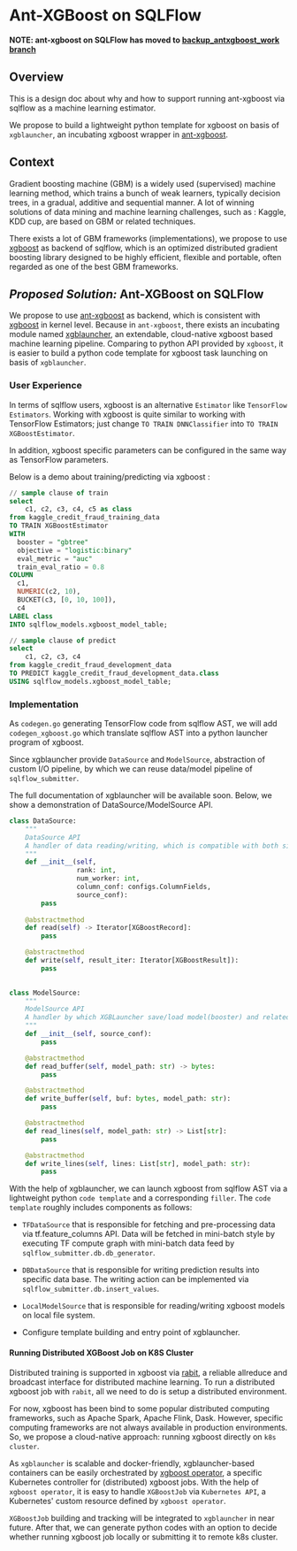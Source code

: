 # Ant-XGBoost on SQLFlow

**NOTE: ant-xgboost on SQLFlow has moved to [backup_antxgboost_work branch](https://github.com/sql-machine-learning/sqlflow/tree/backup_antxgboost_work)**

## Overview

This is a design doc about why and how to support running ant-xgboost via sqlflow as a machine learning estimator.

We propose to build a lightweight python template for xgboost on basis of `xgblauncher`,
an incubating xgboost wrapper in [ant-xgboost](https://github.com/alipay/ant-xgboost).

## Context

Gradient boosting machine (GBM) is a widely used (supervised) machine learning method, 
which trains a bunch of weak learners, typically decision trees, 
in a gradual, additive and sequential manner. 
A lot of winning solutions of data mining and machine learning challenges, 
such as : Kaggle, KDD cup, are based on GBM or related techniques.

There exists a lot of GBM frameworks (implementations), we propose to use [xgboost](https://xgboost.ai/) as backend of sqlflow, 
which is an optimized distributed gradient boosting library designed to be highly efficient, flexible and portable, 
often regarded as one of the best GBM frameworks.


## _Proposed Solution:_ Ant-XGBoost on SQLFlow
   
We propose to use [ant-xgboost](https://github.com/alipay/ant-xgboost) as backend,
which is consistent with [xgboost](https://github.com/dmlc/xgboost) in kernel level. 
Because in `ant-xgboost`, there exists an incubating module named [xgblauncher](https://github.com/alipay/ant-xgboost/tree/ant_master/xgboost-launcher), 
an extendable, cloud-native xgboost based machine learning pipeline. 
Comparing to python API provided by `xgboost`, it is easier to build a python code template for xgboost task launching on basis of `xgblauncher`.

### User Experience
    
In terms of sqlflow users, xgboost is an alternative `Estimator` like `TensorFlow Estimators`. 
Working with xgboost is quite similar to working with TensorFlow Estimators; just change `TO TRAIN DNNClassifier` into `TO TRAIN XGBoostEstimator`. 

In addition, xgboost specific parameters can be configured in the same way as TensorFlow parameters. 

Below is a demo about training/predicting via xgboost :

```sql
// sample clause of train
select 
    c1, c2, c3, c4, c5 as class
from kaggle_credit_fraud_training_data
TO TRAIN XGBoostEstimator
WITH
  booster = "gbtree"
  objective = "logistic:binary"
  eval_metric = "auc"
  train_eval_ratio = 0.8
COLUMN
  c1,
  NUMERIC(c2, 10),
  BUCKET(c3, [0, 10, 100]),
  c4
LABEL class
INTO sqlflow_models.xgboost_model_table;

// sample clause of predict
select 
    c1, c2, c3, c4
from kaggle_credit_fraud_development_data
TO PREDICT kaggle_credit_fraud_development_data.class
USING sqlflow_models.xgboost_model_table;
```

### Implementation

As `codegen.go` generating TensorFlow code from sqlflow AST,
we will add `codegen_xgboost.go` which translate sqlflow AST into a python launcher program of xgboost. 

Since xgblauncher provide `DataSource` and `ModelSource`, abstraction of custom I/O pipeline, by which we can reuse data/model pipeline of `sqlflow_submitter`.

The full documentation of xgblauncher will be available soon. Below, we show a demonstration of DataSource/ModelSource API.
 
```python
class DataSource:
    """
    DataSource API
    A handler of data reading/writing, which is compatible with both single-machine and distributed runtime.
    """
    def __init__(self, 
                 rank: int, 
                 num_worker: int,
                 column_conf: configs.ColumnFields,
                 source_conf):
        pass
        
    @abstractmethod
    def read(self) -> Iterator[XGBoostRecord]:
        pass

    @abstractmethod
    def write(self, result_iter: Iterator[XGBoostResult]):
        pass

    
class ModelSource:
    """
    ModelSource API
    A handler by which XGBLauncher save/load model(booster) and related information.
    """
    def __init__(self, source_conf):
        pass

    @abstractmethod
    def read_buffer(self, model_path: str) -> bytes:
        pass

    @abstractmethod
    def write_buffer(self, buf: bytes, model_path: str):
        pass

    @abstractmethod
    def read_lines(self, model_path: str) -> List[str]:
        pass

    @abstractmethod
    def write_lines(self, lines: List[str], model_path: str):
        pass
``` 


With the help of xgblauncher, we can launch xgboost from sqlflow AST via a lightweight python `code template` and a corresponding `filler`.
The `code template` roughly includes components as follows: 

* `TFDataSource` that is responsible for fetching and pre-processing data via tf.feature_columns API.
   Data will be fetched in mini-batch style by executing TF compute graph with mini-batch data feed by `sqlflow_submitter.db.db_generator`.

* `DBDataSource` that is responsible for writing prediction results into specific data base.
   The writing action can be implemented via `sqlflow_submitter.db.insert_values`.

* `LocalModelSource` that is responsible for reading/writing xgboost models on local file system.

* Configure template building and entry point of xgblauncher.


#### Running Distributed XGBoost Job on K8S Cluster

Distributed training is supported in xgboost via [rabit](https://github.com/dmlc/rabit), a reliable allreduce and broadcast interface for distributed machine learning.
To run a distributed xgboost job with `rabit`, all we need to do is setup a distributed environment.  

For now, xgboost has been bind to some popular distributed computing frameworks, such as Apache Spark, Apache Flink, Dask.
However, specific computing frameworks are not always available in production environments. 
So, we propose a cloud-native approach: running xgboost directly on `k8s cluster`. 
 
As `xgblauncher` is scalable and docker-friendly, xgblauncher-based containers can be easily orchestrated by [xgboost operator](https://github.com/kubeflow/xgboost-operator),
a specific Kubernetes controller for (distributed) xgboost jobs.
With the help of `xgboost operator`, it is easy to handle `XGBoostJob` via `Kubernetes API`, a Kubernetes' custom resource defined by `xgboost operator`. 

`XGBoostJob` building and tracking will be integrated to `xgblauncher` in near future. 
After that, we can generate python codes with an option to decide whether running xgboost job locally or submitting it to remote k8s cluster.

